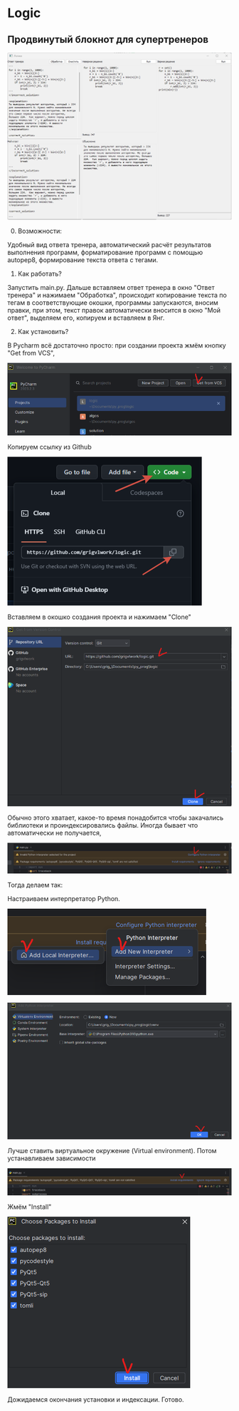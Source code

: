# Logic

## Продвинутый блокнот для супертренеров

   ![screen1](images/p1.PNG)

0. Возможности:

Удобный вид ответа тренера, автоматический расчёт результатов выполнения программ, форматирование программ с помощью
autopep8, формирование текста ответа с тегами.
   
1. Как работать? 

Запустить main.py. Дальше вставляем ответ тренера в окно "Ответ тренера" и нажимаем "Обработка", происходит копирование текста по тегам в соответствующие окошки, 
программы запускаются, вносим правки, при этом, текст правок автоматически вносится в окно "Мой ответ", выделяем его,
копируем и вставляем в Янг.

2. Как установить?

В Pycharm всё достаточно просто: при создании проекта жмём кнопку "Get from VCS",

   ![screen2](images/p2.png)
   
Копируем ссылку из Github

   ![screen3](images/p2-1.PNG)

Вставляем в окошко создания проекта и нажимаем "Clone"

   ![screen4](images/p3.PNG)

Обычно этого хватает, какое-то время понадобится чтобы закачались библиотеки и проиндексировались файлы.
Иногда бывает что автоматически не получается,

   ![screen5](images/p4.PNG)

Тогда делаем так:

Настраиваем интерпретатор Python.

   ![screen7](images/p5-1.PNG)

   ![screen8](images/p6.PNG)

Лучше ставить виртуальное окружение (Virtual environment).
Потом устанавливаем зависимости
   
   ![screen9](images/p7.PNG)

Жмём "Install"

   ![screen10](images/p8.PNG)

Дожидаемся окончания установки и индексации. Готово.







